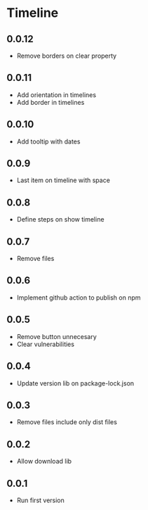 # Timeline

## 0.0.12

- Remove borders on clear property

## 0.0.11

- Add orientation in timelines
- Add border in timelines

## 0.0.10

- Add tooltip with dates

## 0.0.9

- Last item on timeline with space

## 0.0.8

- Define steps on show timeline

## 0.0.7

- Remove files

## 0.0.6

- Implement github action to publish on npm

## 0.0.5

- Remove button unnecesary
- Clear vulnerabilities

## 0.0.4

- Update version lib on package-lock.json

## 0.0.3

- Remove files include only dist files

## 0.0.2

- Allow download lib

## 0.0.1

- Run first version
